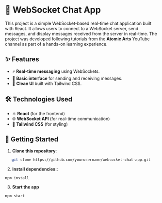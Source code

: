 # 💬 WebSocket Chat App

This project is a simple WebSocket-based real-time chat application built with React. It allows users to connect to a WebSocket server, send messages, and display messages received from the server in real-time. The project was developed following tutorials from the **Atomic Arts** YouTube channel as part of a hands-on learning experience.

## ✨ Features
- ⚡ **Real-time messaging** using WebSockets.
- 📝 **Basic interface** for sending and receiving messages.
- 🎨 **Clean UI** built with Tailwind CSS.

## 🛠️ Technologies Used
- ⚛️ **React** (for the frontend)
- 🌐 **WebSocket API** (for real-time communication)
- 🎨 **Tailwind CSS** (for styling)

## 🚀 Getting Started

1. **Clone this repository**:
```bash
   git clone https://github.com/yourusername/websocket-chat-app.git
```

2. **Install dependencies:**:
```
npm install
```

3. **Start the app**
```
npm start
```
